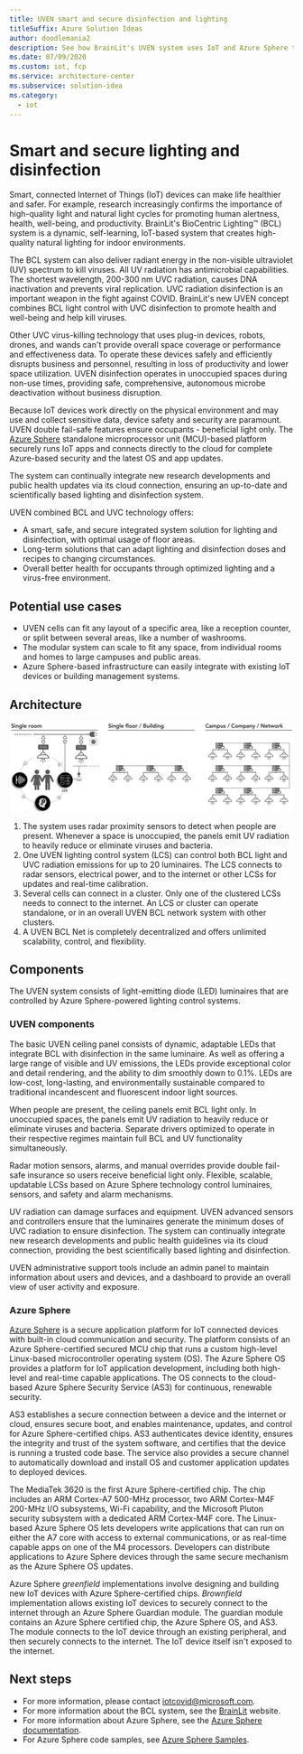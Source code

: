 ```yaml
---
title: UVEN smart and secure disinfection and lighting
titleSuffix: Azure Solution Ideas
author: doodlemania2
description: See how BrainLit's UVEN system uses IoT and Azure Sphere to provide smart, safe, secure virus disinfection and healthy, human-optimized lighting.
ms.date: 07/09/2020
ms.custom: iot, fcp
ms.service: architecture-center
ms.subservice: solution-idea
ms.category:
  - iot
---
```


# Smart and secure lighting and disinfection

Smart, connected Internet of Things (IoT) devices can make life healthier and safer. For example, research increasingly confirms the importance of high-quality light and natural light cycles for promoting human alertness, health, well-being, and productivity. BrainLit's BioCentric Lighting™ (BCL) system is a dynamic, self-learning, IoT-based system that creates high-quality natural lighting for indoor environments. 

The BCL system can also deliver radiant energy in the non-visible ultraviolet (UV) spectrum to kill viruses. All UV radiation has antimicrobial capabilities. The shortest wavelength, 200-300 nm UVC radiation, causes DNA inactivation and prevents viral replication. UVC radiation disinfection is an important weapon in the fight against COVID. BrainLit's new UVEN concept combines BCL light control with UVC disinfection to promote health and well-being and help kill viruses.

Other UVC virus-killing technology that uses plug-in devices, robots, drones, and wands can't provide overall space coverage or performance and effectiveness data. To operate these devices safely and efficiently disrupts business and personnel, resulting in loss of productivity and lower space utilization. UVEN disinfection operates in unoccupied spaces during non-use times, providing safe, comprehensive, autonomous microbe deactivation without business disruption.

Because IoT devices work directly on the physical environment and may use and collect sensitive data, device safety and security are paramount. UVEN double fail-safe features ensure occupants -  beneficial light only. The [Azure Sphere](https://azure.microsoft.com/services/azure-sphere/) standalone microprocessor unit (MCU)-based platform securely runs IoT apps and connects directly to the cloud for complete Azure-based security and the latest OS and app updates.

The system can continually integrate new research developments and public health updates via its cloud connection, ensuring an up-to-date and scientifically based lighting and disinfection system.

UVEN combined BCL and UVC technology offers:
- A smart, safe, and secure integrated system solution for lighting and disinfection, with optimal usage of floor areas.
- Long-term solutions that can adapt lighting and disinfection doses and recipes to changing circumstances.
- Overall better health for occupants through optimized lighting and a virus-free environment.

## Potential use cases

- UVEN cells can fit any layout of a specific area, like a reception counter, or split between several areas, like a number of washrooms.
- The modular system can scale to fit any space, from individual rooms and homes to large campuses and public areas.
- Azure Sphere-based infrastructure can easily integrate with existing IoT devices or building management systems.

## Architecture

![UVEN architecture](../media/uven-system.png)

1. The system uses radar proximity sensors to detect when people are present. Whenever a space is unoccupied, the panels emit UV radiation to heavily reduce or eliminate viruses and bacteria.
1. One UVEN lighting control system (LCS) can control both BCL light and UVC radiation emissions for up to 20 luminaires. The LCS connects to radar sensors, electrical power, and to the internet or other LCSs for updates and real-time calibration.
1. Several cells can connect in a cluster. Only one of the clustered LCSs needs to connect to the internet. An LCS or cluster can operate standalone, or in an overall UVEN BCL network system with other clusters.
3. A UVEN BCL Net is completely decentralized and offers unlimited scalability, control, and flexibility.

## Components

The UVEN system consists of light-emitting diode (LED) luminaires that are controlled by Azure Sphere-powered lighting control systems.

### UVEN components

The basic UVEN ceiling panel consists of dynamic, adaptable LEDs that integrate BCL with disinfection in the same luminaire. As well as offering a large range of visible and UV emissions, the LEDs provide exceptional color and detail rendering, and the ability to dim smoothly down to 0.1%. LEDs are low-cost, long-lasting, and environmentally sustainable compared to traditional incandescent and fluorescent indoor light sources.

When people are present, the ceiling panels emit BCL light only. In unoccupied spaces, the panels emit UV radiation to heavily reduce or eliminate viruses and bacteria. Separate drivers optimized to operate in their respective regimes maintain full BCL and UV functionality simultaneously.

Radar motion sensors, alarms, and manual overrides provide double fail-safe insurance so users receive beneficial light only. Flexible, scalable, updatable LCSs based on Azure Sphere technology control luminaires, sensors, and safety and alarm mechanisms.

UV radiation can damage surfaces and equipment. UVEN advanced sensors and controllers ensure that the luminaires generate the minimum doses of UVC radiation to ensure disinfection. The system can continually integrate new research developments and public health guidelines via its cloud connection, providing the best scientifically based lighting and disinfection.

UVEN administrative support tools include an admin panel to maintain information about users and devices, and a dashboard to provide an overall view of user activity and exposure.

### Azure Sphere

[Azure Sphere](https://azure.microsoft.com/services/azure-sphere/) is a secure application platform for IoT connected devices with built-in cloud communication and security. The platform consists of an Azure Sphere-certified secured MCU chip that runs a custom high-level Linux-based microcontroller operating system (OS). The Azure Sphere OS provides a platform for IoT application development, including both high-level and real-time capable applications. The OS connects to the cloud-based Azure Sphere Security Service (AS3) for continuous, renewable security.

AS3 establishes a secure connection between a device and the internet or cloud, ensures secure boot, and enables maintenance, updates, and control for Azure Sphere-certified chips. AS3 authenticates device identity, ensures the integrity and trust of the system software, and certifies that the device is running a trusted code base. The service also provides a secure channel to automatically download and install OS and customer application updates to deployed devices.

The MediaTek 3620 is the first Azure Sphere-certified chip. The chip includes an ARM Cortex-A7 500-MHz processor, two ARM Cortex-M4F 200-MHz I/O subsystems, Wi-Fi capability, and the Microsoft Pluton security subsystem with a dedicated ARM Cortex-M4F core. The Linux-based Azure Sphere OS lets developers write applications that can run on either the A7 core with access to external communications, or as real-time capable apps on one of the M4 processors. Developers can distribute applications to Azure Sphere devices through the same secure mechanism as the Azure Sphere OS updates.

Azure Sphere *greenfield* implementations involve designing and building new IoT devices with Azure Sphere-certified chips. *Brownfield* implementation allows existing IoT devices to securely connect to the internet through an Azure Sphere Guardian module. The guardian module contains an Azure Sphere certified chip, the Azure Sphere OS, and AS3. The module connects to the IoT device through an existing peripheral, and then securely connects to the internet. The IoT device itself isn't exposed to the internet.

## Next steps

- For more information, please contact [iotcovid@microsoft.com](mailto:iotcovid@microsoft.com).
- For more information about the BCL system, see the [BrainLit](https://www.brainlit.com/) website.
- For more information about Azure Sphere, see the [Azure Sphere documentation](https://docs.microsoft.com/azure-sphere/).
- For Azure Sphere code samples, see [Azure Sphere Samples](https://github.com/Azure/azure-sphere-samples).